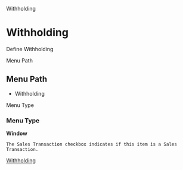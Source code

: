 
Withholding
# Withholding


Define Withholding

Menu Path
## Menu Path



- Withholding

Menu Type
### Menu Type

**Window**

```
The Sales Transaction checkbox indicates if this item is a Sales Transaction.
```

[Withholding](../../window-withholding.md)